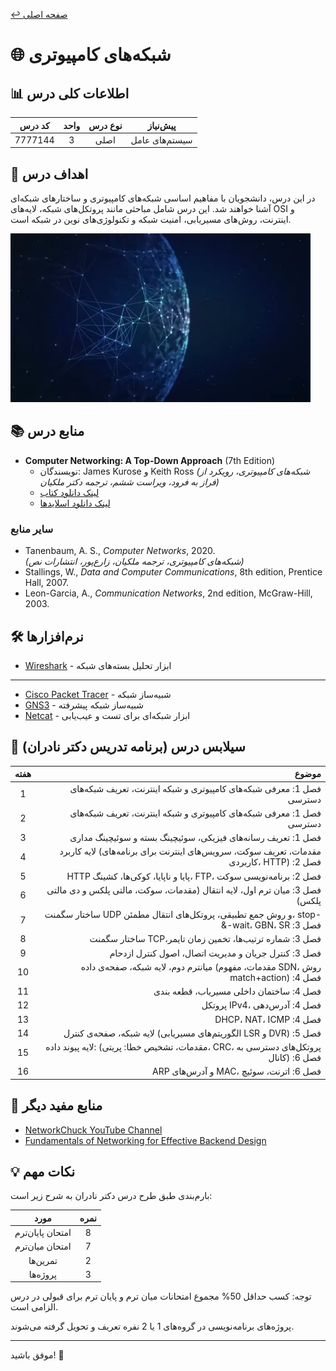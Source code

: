 
[↩️ صفحه اصلی](/README.md)

# 🌐 شبکه‌های کامپیوتری

## 📊 اطلاعات کلی درس
| کد درس | واحد | نوع درس | پیش‌نیاز |
|:------:|:----:|:-------:|:--------:|
| 7777144 |  3   |  اصلی   | سیستم‌های عامل |

## 🎯 اهداف درس
در این درس، دانشجویان با مفاهیم اساسی شبکه‌های کامپیوتری و ساختارهای شبکه‌ای آشنا خواهند شد. این درس شامل مباحثی مانند پروتکل‌های شبکه، لایه‌های OSI و اینترنت، روش‌های مسیریابی، امنیت شبکه و تکنولوژی‌های نوین در شبکه است.

![gif](تصاویر/giphy.webp)

## 📚 منابع درس
- **Computer Networking: A Top-Down Approach** (7th Edition)
  - نویسندگان: James Kurose و Keith Ross
    *(شبکه‌های کامپیوتری، رویکرد از فراز به فرود، ویراست ششم، ترجمه دکتر ملکیان)*
  - [لینک دانلود کتاب](https://www.ucg.ac.me/skladiste/blog_44233/objava_64433/fajlovi/Computer%20Networking%20_%20A%20Top%20Down%20Approach,%207th,%20converted.pdf)
  - [لینک دانلود اسلایدها](https://github.com/HanochShi/Supplements-ComputerNetworking-ATopDownApproach-7th-ed/tree/master/Powerpoint%20Slides)

### سایر منابع
- Tanenbaum, A. S., *Computer Networks*, 2020.  
  *(شبکه‌های کامپیوتری، ترجمه ملکیان، زارع‌پور، انتشارات نص)*
- Stallings, W., *Data and Computer Communications*, 8th edition, Prentice Hall, 2007.
- Leon-Garcia, A., *Communication Networks*, 2nd edition, McGraw-Hill, 2003.

## 🛠️ نرم‌افزارها
- [Wireshark](https://www.wireshark.org/) - ابزار تحلیل بسته‌های شبکه
---
- [Cisco Packet Tracer](https://www.netacad.com/courses/packet-tracer) - شبیه‌ساز شبکه
- [GNS3](https://www.gns3.com/) - شبیه‌ساز شبکه پیشرفته
- [Netcat](https://nc110.sourceforge.net/) - ابزار شبکه‌ای برای تست و عیب‌یابی

## 📅 سیلابس درس (برنامه تدریس دکتر نادران)

| هفته | موضوع |
|:----:|-------:|
|  1   | فصل 1: معرفی شبکه‌های کامپیوتری و شبکه اینترنت، تعریف شبکه‌های دسترسی |
|  2   | فصل 1: معرفی شبکه‌های کامپیوتری و شبکه اینترنت، تعریف شبکه‌های دسترسی |
|  3   | فصل 1: تعریف رسانه‌های فیزیکی، سوئیچینگ بسته و سوئیچینگ مداری |
|  4   | لایه کاربرد (مقدمات، تعریف سوکت، سرویس‌های اینترنت برای برنامه‌های کاربردی، HTTP) :فصل 2|
|  5   | HTTP پایا و ناپایا، کوکی‌ها، کشینگ، FTP، فصل 2: برنامه‌نویسی سوکت |
|  6   | فصل 3: میان ترم اول، لایه انتقال (مقدمات، سوکت، مالتی پلکس و دی مالتی پلکس) |
|  7   | ساختار سگمنت UDP و روش جمع تطبیقی، پروتکل‌های انتقال مطمئن، stop-&-wait، GBN، SR :فصل 3 |
|  8   | ساختار سگمنت TCP،فصل 3: شماره ترتیب‌ها، تخمین زمان تایمر |
|  9   | فصل 3: کنترل جریان و مدیریت اتصال، اصول کنترل ازدحام |
| 10   | میان­ترم دوم، لایه شبکه، صفحه­‌ی داده (مقدمات، مفهوم SDN، روش match+action) :فصل 4 |
| 11   | فصل 4: ساختمان داخلی مسیریاب، قطعه­ بندی |
| 12   | پروتکل IPv4، فصل 4: آدرس‌دهی|
| 13   | DHCP، NAT، ICMP :فصل 4 |
| 14   | لایه شبکه، صفحه­‌ی کنترل (الگوریتم‌های مسیریابی LSR و DVR) :فصل 5 |
| 15   | لایه پیوند داده: (مقدمات، تشخیص خطا: پریتی، CRC، پروتکل‌های دسترسی به کانال) :فصل 6 |
| 16   | ARP و آدرس‌های MAC، فصل 6: اترنت، سوئیچ |

## 🔗 منابع مفید دیگر

- [NetworkChuck YouTube Channel](https://www.youtube.com/user/NetworkChuck)
- [Fundamentals of Networking for Effective Backend Design](https://downloadly.ir/elearning/video-tutorials/fundamentals-of-networking-for-effective-backend-design/)
## 💡 نکات مهم
بارم‌بندی طبق طرح درس دکتر نادران به شرح زیر است:

| مورد | نمره |
|:----:|:----:|
| امتحان پایان‌ترم | 8 |
| امتحان میان‌ترم | 7 |
| تمرین‌ها | 2 |
| پروژه‌ها | 3 |

توجه: کسب حداقل 50% مجموع امتحانات میان ترم و پایان ترم برای قبولی در درس الزامی است. 

پروژه‌های برنامه‌نویسی در گروه‌های 1 یا 2 نفره تعریف و تحویل گرفته می‌شوند.

---

 موفق باشید! 🚀

